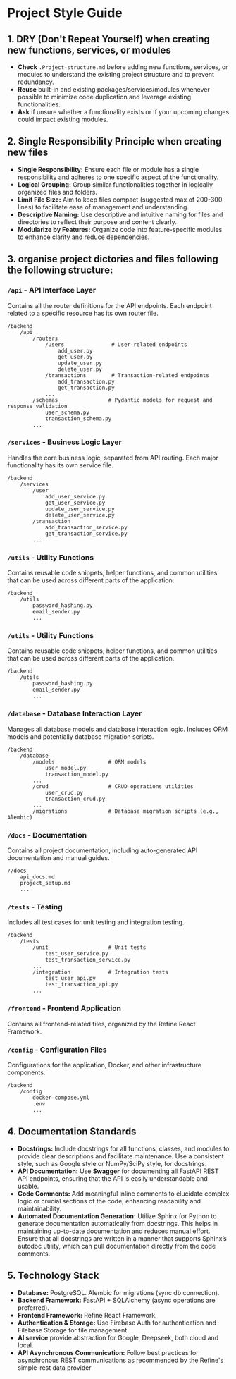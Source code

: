 # Project Style Guide

## 1. DRY (Don't Repeat Yourself) when creating new functions, services, or modules
- **Check** `.Project-structure.md` before adding new functions, services, or modules to understand the existing project structure and to prevent redundancy.
- **Reuse** built-in and existing packages/services/modules whenever possible to minimize code duplication and leverage existing functionalities.
- **Ask** if unsure whether a functionality exists or if your upcoming changes could impact existing modules.


## 2. Single Responsibility Principle when creating new files
- **Single Responsibility:** Ensure each file or module has a single responsibility and adheres to one specific aspect of the functionality.
- **Logical Grouping:** Group similar functionalities together in logically organized files and folders.
- **Limit File Size:** Aim to keep files compact (suggested max of 200-300 lines) to facilitate ease of management and understanding.
- **Descriptive Naming:** Use descriptive and intuitive naming for files and directories to reflect their purpose and content clearly.
- **Modularize by Features:** Organize code into feature-specific modules to enhance clarity and reduce dependencies.

## 3. organise project dictories and files following the following structure:
### `/api` - API Interface Layer
Contains all the router definitions for the API endpoints. Each endpoint related to a specific resource has its own router file.

```plaintext
/backend
    /api
        /routers
            /users               # User-related endpoints
                add_user.py
                get_user.py
                update_user.py
                delete_user.py
            /transactions        # Transaction-related endpoints
                add_transaction.py
                get_transaction.py
            ...
        /schemas                # Pydantic models for request and response validation
            user_schema.py
            transaction_schema.py
        ...
```
### `/services` - Business Logic Layer
Handles the core business logic, separated from API routing. Each major functionality has its own service file.

```plaintext
/backend
    /services
        /user
            add_user_service.py
            get_user_service.py
            update_user_service.py
            delete_user_service.py
        /transaction
            add_transaction_service.py
            get_transaction_service.py
        ...
``` 

### `/utils` - Utility Functions
Contains reusable code snippets, helper functions, and common utilities that can be used across different parts of the application.

```plaintext
/backend
    /utils
        password_hashing.py
        email_sender.py
        ...
``` 

### `/utils` - Utility Functions
Contains reusable code snippets, helper functions, and common utilities that can be used across different parts of the application.

```plaintext
/backend
    /utils
        password_hashing.py
        email_sender.py
        ...
``` 

### `/database` - Database Interaction Layer
Manages all database models and database interaction logic. Includes ORM models and potentially database migration scripts.

```plaintext
/backend
    /database
        /models                 # ORM models
            user_model.py
            transaction_model.py
        ...
        /crud                   # CRUD operations utilities
            user_crud.py
            transaction_crud.py
        ...
        /migrations             # Database migration scripts (e.g., Alembic)
``` 

### `/docs` - Documentation
Contains all project documentation, including auto-generated API documentation and manual guides.

```plaintext
//docs
    api_docs.md
    project_setup.md
    ...
``` 

### `/tests` - Testing
Includes all test cases for unit testing and integration testing. 

```plaintext
/backend
    /tests
        /unit                   # Unit tests
            test_user_service.py
            test_transaction_service.py
        ...
        /integration            # Integration tests
            test_user_api.py
            test_transaction_api.py
        ...
``` 

### `/frontend` - Frontend Application
Contains all frontend-related files, organized by the Refine React Framework.

### `/config` - Configuration Files
Configurations for the application, Docker, and other infrastructure components.

```plaintext
/backend
    /config
        docker-compose.yml
        .env
        ...
``` 

## 4. Documentation Standards
- **Docstrings:** Include docstrings for all functions, classes, and modules to provide clear descriptions and facilitate maintenance. Use a consistent style, such as Google style or NumPy/SciPy style, for docstrings.
- **API Documentation:** Use **Swagger** for documenting all FastAPI REST API endpoints, ensuring that the API is easily understandable and usable.
- **Code Comments:** Add meaningful inline comments to elucidate complex logic or crucial sections of the code, enhancing readability and maintainability.
- **Automated Documentation Generation:** Utilize Sphinx for Python to generate documentation automatically from docstrings. This helps in maintaining up-to-date documentation and reduces manual effort. Ensure that all docstrings are written in a manner that supports Sphinx’s autodoc utility, which can pull documentation directly from the code comments.

## 5. Technology Stack
- **Database:** PostgreSQL. Alembic for migrations (sync db connection).
- **Backend Framework:** FastAPI + SQLAlchemy (async operations are preferred).
- **Frontend Framework:** Refine React Framework.
- **Authentication & Storage:** Use Firebase Auth for authentication and Filebase Storage for file management.
- **AI service** provide abstraction for Google, Deepseek, both cloud and local.
- **API Asynchronous Communication:** Follow best practices for asynchronous REST communications as recommended by the Refine's simple-rest data provider

